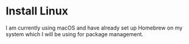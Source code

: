 # Install Linux

I am currently using macOS and have already set up Homebrew on my system which I will be using for package management.
